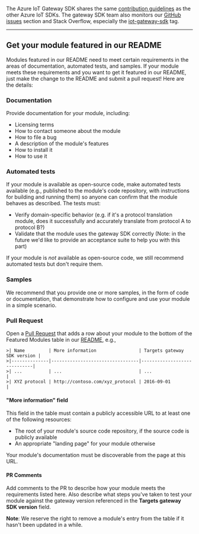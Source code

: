 The Azure IoT Gateway SDK shares the same [contribution guidelines](https://github.com/Azure/azure-iot-sdks/blob/master/CONTRIBUTING.md) as
the other Azure IoT SDKs. The gateway SDK team also monitors our [GitHub issues](https://github.com/Azure/azure-iot-gateway-sdk/issues)
section and Stack Overflow, especially the [iot-gateway-sdk](http://stackoverflow.com/questions/tagged/iot-gateway-sdk) tag.

----------

## Get your module featured in our README
Modules featured in our README need to meet certain requirements in the areas of documentation, automated tests, and samples. If your module meets these requirements and you want to get it featured in our README, just make the change to the README and submit a pull request! Here are the details:

### Documentation
Provide documentation for your module, including:
- Licensing terms
- How to contact someone about the module
- How to file a bug
- A description of the module's features
- How to install it
- How to use it

### Automated tests
If your module is available as open-source code, make automated tests available (e.g., published to the module's code repository, with instructions for building and running them) so anyone can confirm that the module behaves as described. The tests must:
- Verify domain-specific behavior (e.g. if it's a protocol translation module, does it successfully and accurately translate from protocol A to protocol B?)
- Validate that the module uses the gateway SDK correctly (Note: in the future we'd like to provide an acceptance suite to help you with this part)

If your module is _not_ available as open-source code, we still recommend automated tests but don't require them.

### Samples
We recommend that you provide one or more samples, in the form of code or documentation, that demonstrate how to configure and use your module in a simple scenario.

### Pull Request
Open a [Pull Request](https://github.com/Azure/azure-iot-gateway-sdk/compare) that adds a row about your module to the bottom of the Featured Modules table in our [README](https://github.com/Azure/azure-iot-gateway-sdk/blob/master/README.md), e.g.,

```
>| Name         | More information                | Targets gateway SDK version |
>|--------------|---------------------------------|-----------------------------|
>| ...          | ...                             | ...                         |
>| XYZ protocol | http://contoso.com/xyz_protocol | 2016-09-01                  |
```

#### "More information" field
This field in the table must contain a publicly accessible URL to at least one of the following resources:
- The root of your module's source code repository, if the source code is publicly available
- An appropriate "landing page" for your module otherwise

Your module's documentation must be discoverable from the page at this URL.

#### PR Comments

Add comments to the PR to describe how your module meets the requirements listed here. Also describe what steps you've taken to test your module against the gateway version referenced in the **Targets gateway SDK version** field.

**Note**: We reserve the right to remove a module's entry from the table if it hasn't been updated in a while.